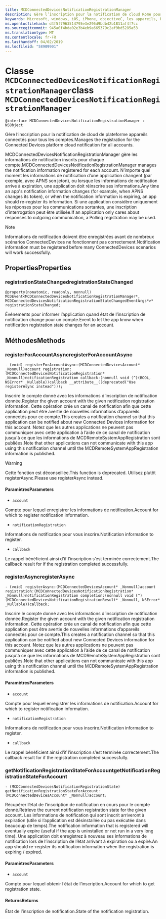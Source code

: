 ```yaml
---
title: MCDConnectedDevicesNotificationRegistrationManager
description: Gère l’inscription pour la notification de cloud Rome pour tous les comptes.
keywords: Microsoft, windows, iOS, iPhone, objectiveC, les appareils, Project Rome connectés
ms.openlocfilehash: d4f5f7963514795e3e296d9bdb42b1811af4f7cc
ms.sourcegitcommit: 945a0f4bda02e3b4eb9a665379c2af9bd5285a53
ms.translationtype: MT
ms.contentlocale: fr-FR
ms.lasthandoff: 04/02/2019
ms.locfileid: "58909901"
---
```

# <a name="class-mcdconnecteddevicesnotificationregistrationmanager"></a><span data-ttu-id="937b1-104">Classe `MCDConnectedDevicesNotificationRegistrationManager`</span><span class="sxs-lookup"><span data-stu-id="937b1-104">class `MCDConnectedDevicesNotificationRegistrationManager`</span></span> 

```
@interface MCDConnectedDevicesNotificationRegistrationManager : NSObject
```  
<span data-ttu-id="937b1-105">Gère l’inscription pour la notification de cloud de plateforme appareils connectés pour tous les comptes.</span><span class="sxs-lookup"><span data-stu-id="937b1-105">Manages the registration for the Connected Devices platform cloud notification for all accounts.</span></span>

<span data-ttu-id="937b1-106">MCDConnectedDevicesNotificationRegistrationManager gère les informations de notification inscrits pour chaque compte.</span><span class="sxs-lookup"><span data-stu-id="937b1-106">MCDConnectedDevicesNotificationRegistrationManager manages the notification information registered for each account.</span></span> <span data-ttu-id="937b1-107">N’importe quel moment les informations de notification d’une application changent (par exemple, avec APNS son jeton), ou lorsque les informations de notification arrive à expiration, une application doit réinscrire ses informations.</span><span class="sxs-lookup"><span data-stu-id="937b1-107">Any time an app's notification information changes (for example, when APNS changes its token), or when the notification information is expiring, an app should re-register its information.</span></span> <span data-ttu-id="937b1-108">Si une application considère uniquement les réponses pour les communications sortantes, une inscription d’interrogation peut être utilisée.</span><span class="sxs-lookup"><span data-stu-id="937b1-108">If an application only cares about responses to outgoing communication, a Polling registration may be used.</span></span>

> [!NOTE] 
> <span data-ttu-id="937b1-109">Informations de notification doivent être enregistrées avant de nombreux scénarios ConnectedDevices ne fonctionnent pas correctement.</span><span class="sxs-lookup"><span data-stu-id="937b1-109">Notification information must be registered before many ConnectedDevices scenarios will work successfully.</span></span> 

## <a name="properties"></a><span data-ttu-id="937b1-110">Properties</span><span class="sxs-lookup"><span data-stu-id="937b1-110">Properties</span></span>

### <a name="registrationstatechanged"></a><span data-ttu-id="937b1-111">registrationStateChanged</span><span class="sxs-lookup"><span data-stu-id="937b1-111">registrationStateChanged</span></span>
`@property(nonatomic, readonly, nonnull) MCDEvent<MCDConnectedDevicesNotificationRegistrationManager*, MCDConnectedDevicesNotificationRegistrationStateChangedEventArgs*>* registrationStateChanged;`

<span data-ttu-id="937b1-112">Événements pour informer l’application quand état de l’inscription de notification change pour un compte.</span><span class="sxs-lookup"><span data-stu-id="937b1-112">Event to let the app know when notification registration state changes for an account.</span></span> 

## <a name="methods"></a><span data-ttu-id="937b1-113">Méthodes</span><span class="sxs-lookup"><span data-stu-id="937b1-113">Methods</span></span>

### <a name="registerforaccountasync"></a><span data-ttu-id="937b1-114">registerForAccountAsync</span><span class="sxs-lookup"><span data-stu-id="937b1-114">registerForAccountAsync</span></span>
`- (void) registerForAccountAsync:(MCDConnectedDevicesAccount* _Nonnull)account registration:(MCDConnectedDevicesNotificationRegistration* _Nonnull)notificationRegistration callback:(nonnull void (^)(BOOL, NSError* _Nullable))callback __attribute__((deprecated("Use registerAsync instead")));`

<span data-ttu-id="937b1-115">Inscrire le compte donné avec les informations d’inscription de notification donnée.</span><span class="sxs-lookup"><span data-stu-id="937b1-115">Register the given account with the given notification registration information.</span></span> <span data-ttu-id="937b1-116">Cette opération crée un canal de notification afin que cette application peut être avertie de nouvelles informations d’appareils connectés pour ce compte.</span><span class="sxs-lookup"><span data-stu-id="937b1-116">This creates a notification channel so that this application can be notified about new Connected Devices information for this account.</span></span> <span data-ttu-id="937b1-117">Notez que les autres applications ne peuvent pas communiquer avec cette application à l’aide de ce canal de notification jusqu'à ce que les informations de MCDRemoteSystemAppRegistration sont publiées.</span><span class="sxs-lookup"><span data-stu-id="937b1-117">Note that other applications can not communicate with this app using this notification channel until the MCDRemoteSystemAppRegistration information is published.</span></span>

> [!WARNING]
> <span data-ttu-id="937b1-118">Cette fonction est déconseillée.</span><span class="sxs-lookup"><span data-stu-id="937b1-118">This function is deprecated.</span></span> <span data-ttu-id="937b1-119">Utilisez plutôt registerAsync.</span><span class="sxs-lookup"><span data-stu-id="937b1-119">Please use registerAsync instead.</span></span>

#### <a name="parameters"></a><span data-ttu-id="937b1-120">Paramètres</span><span class="sxs-lookup"><span data-stu-id="937b1-120">Parameters</span></span> 
* `account` 

<span data-ttu-id="937b1-121">Compte pour lequel enregistrer les informations de notification.</span><span class="sxs-lookup"><span data-stu-id="937b1-121">Account for which to register notification information.</span></span>

* `notificationRegistration` 

<span data-ttu-id="937b1-122">Informations de notification pour vous inscrire.</span><span class="sxs-lookup"><span data-stu-id="937b1-122">Notification information to register.</span></span>

* `callback` 

<span data-ttu-id="937b1-123">Le rappel bénéficient ainsi d’if l’inscription s’est terminée correctement.</span><span class="sxs-lookup"><span data-stu-id="937b1-123">The callback result for if the registration completed successfully.</span></span>

### <a name="registerasync"></a><span data-ttu-id="937b1-124">registerAsync</span><span class="sxs-lookup"><span data-stu-id="937b1-124">registerAsync</span></span>
`- (void) registerAsync:(MCDConnectedDevicesAccount* _Nonnull)account registration:(MCDConnectedDevicesNotificationRegistration* _Nonnull)notificationRegistration completion:(nonnull void (^)(MCDConnectedDevicesNotificationRegistrationResult* _Nonnull, NSError* _Nullable))callback;`

<span data-ttu-id="937b1-125">Inscrire le compte donné avec les informations d’inscription de notification donnée.</span><span class="sxs-lookup"><span data-stu-id="937b1-125">Register the given account with the given notification registration information.</span></span> <span data-ttu-id="937b1-126">Cette opération crée un canal de notification afin que cette application peut être avertie de nouvelles informations d’appareils connectés pour ce compte.</span><span class="sxs-lookup"><span data-stu-id="937b1-126">This creates a notification channel so that this application can be notified about new Connected Devices information for this account.</span></span> <span data-ttu-id="937b1-127">Notez que les autres applications ne peuvent pas communiquer avec cette application à l’aide de ce canal de notification jusqu'à ce que les informations de MCDRemoteSystemAppRegistration sont publiées.</span><span class="sxs-lookup"><span data-stu-id="937b1-127">Note that other applications can not communicate with this app using this notification channel until the MCDRemoteSystemAppRegistration information is published.</span></span>

#### <a name="parameters"></a><span data-ttu-id="937b1-128">Paramètres</span><span class="sxs-lookup"><span data-stu-id="937b1-128">Parameters</span></span> 
* `account` 

<span data-ttu-id="937b1-129">Compte pour lequel enregistrer les informations de notification.</span><span class="sxs-lookup"><span data-stu-id="937b1-129">Account for which to register notification information.</span></span>

* `notificationRegistration` 

<span data-ttu-id="937b1-130">Informations de notification pour vous inscrire.</span><span class="sxs-lookup"><span data-stu-id="937b1-130">Notification information to register.</span></span>

* `callback` 

<span data-ttu-id="937b1-131">Le rappel bénéficient ainsi d’if l’inscription s’est terminée correctement.</span><span class="sxs-lookup"><span data-stu-id="937b1-131">The callback result for if the registration completed successfully.</span></span>

### <a name="getnotificationregistrationstateforaccount"></a><span data-ttu-id="937b1-132">getNotificationRegistrationStateForAccount</span><span class="sxs-lookup"><span data-stu-id="937b1-132">getNotificationRegistrationStateForAccount</span></span>
`- (MCDConnectedDevicesNotificationRegistrationState) getNotificationRegistrationStateForAccount:(MCDConnectedDevicesAccount* _Nonnull)account;`

<span data-ttu-id="937b1-133">Récupérer l’état de l’inscription de notification en cours pour le compte donné.</span><span class="sxs-lookup"><span data-stu-id="937b1-133">Retrieve the current notification registration state for the given account.</span></span> <span data-ttu-id="937b1-134">Les informations de notification qui sont inscrit arriveront à expiration (utile si l’application est désinstallée ou pas exécutée dans beaucoup de temps).</span><span class="sxs-lookup"><span data-stu-id="937b1-134">The notification information that is registered will eventually expire (useful if the app is uninstalled or not run in a very long time).</span></span> <span data-ttu-id="937b1-135">Une application doit enregistrez à nouveau ses informations de notification lors de l’inscription de l’état arrivant à expiration ou a expiré.</span><span class="sxs-lookup"><span data-stu-id="937b1-135">An app should re-register its notification information when the registration is expiring / expired.</span></span> 

#### <a name="parameters"></a><span data-ttu-id="937b1-136">Paramètres</span><span class="sxs-lookup"><span data-stu-id="937b1-136">Parameters</span></span> 
* `account`

<span data-ttu-id="937b1-137">Compte pour lequel obtenir l’état de l’inscription.</span><span class="sxs-lookup"><span data-stu-id="937b1-137">Account for which to get registration state.</span></span>

#### <a name="returns"></a><span data-ttu-id="937b1-138">Returns</span><span class="sxs-lookup"><span data-stu-id="937b1-138">Returns</span></span>

<span data-ttu-id="937b1-139">État de l’inscription de notification.</span><span class="sxs-lookup"><span data-stu-id="937b1-139">State of the notification registration.</span></span>
